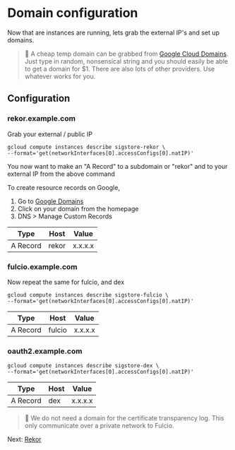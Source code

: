 # Domain configuration

Now that are instances are running, lets grab the external IP's and set up domains.

> 📝 A cheap temp domain can be grabbed from [Google Cloud Domains](https://console.cloud.google.com/net-services/domains/). Just type in random, nonsensical string
  and you should easily be able to get a domain
  for $1. There are also lots of other providers. Use whatever works for you.

## Configuration

### rekor.example.com

Grab your external / public IP

```
gcloud compute instances describe sigstore-rekor \
--format='get(networkInterfaces[0].accessConfigs[0].natIP)'
```

You now want to make an "A Record" to a subdomain or "rekor" and to your external IP from the above command

To create resource records on Google, 
1. Go to [Google Domains](https://domains.google.com/)
2. Click on your domain from the homepage
3. DNS > Manage Custom Records

|Type|Host| Value|
|---|---|---|
| A Record|rekor|x.x.x.x|

### fulcio.example.com

Now repeat the same for fulcio, and dex

```
gcloud compute instances describe sigstore-fulcio \
--format='get(networkInterfaces[0].accessConfigs[0].natIP)'
```

|Type|Host| Value|
|---|---|---|
| A Record|fulcio|x.x.x.x|

### oauth2.example.com

```
gcloud compute instances describe sigstore-dex \
--format='get(networkInterfaces[0].accessConfigs[0].natIP)'
```

|Type|Host| Value|
|---|---|---|
| A Record|dex|x.x.x.x|

> 📝 We do not need a domain for the certificate transparency log. This only
 communicate over a private network to Fulcio.

Next: [Rekor](04-rekor.md)
